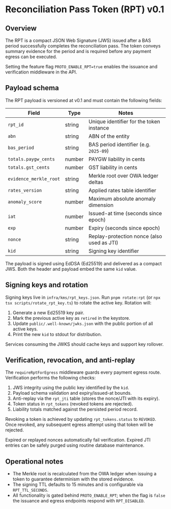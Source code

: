 # Reconciliation Pass Token (RPT) v0.1

## Overview

The RPT is a compact JSON Web Signature (JWS) issued after a BAS period successfully completes the reconciliation pass. The token conveys summary evidence for the period and is required before any payment egress can be executed.

Setting the feature flag `PROTO_ENABLE_RPT=true` enables the issuance and verification middleware in the API.

## Payload schema

The RPT payload is versioned at v0.1 and must contain the following fields:

| Field | Type | Notes |
| --- | --- | --- |
| `rpt_id` | string | Unique identifier for the token instance |
| `abn` | string | ABN of the entity |
| `bas_period` | string | BAS period identifier (e.g. `2025-09`) |
| `totals.paygw_cents` | number | PAYGW liability in cents |
| `totals.gst_cents` | number | GST liability in cents |
| `evidence_merkle_root` | string | Merkle root over OWA ledger deltas |
| `rates_version` | string | Applied rates table identifier |
| `anomaly_score` | number | Maximum absolute anomaly dimension |
| `iat` | number | Issued-at time (seconds since epoch) |
| `exp` | number | Expiry (seconds since epoch) |
| `nonce` | string | Replay-protection nonce (also used as JTI) |
| `kid` | string | Signing key identifier |

The payload is signed using EdDSA (Ed25519) and delivered as a compact JWS. Both the header and payload embed the same `kid` value.

## Signing keys and rotation

Signing keys live in `infra/kms/rpt_keys.json`. Run `pnpm rotate:rpt` (or `npx tsx scripts/rotate_rpt_key.ts`) to rotate the active key. Rotation will:

1. Generate a new Ed25519 key pair.
2. Mark the previous active key as `retired` in the keystore.
3. Update `public/.well-known/jwks.json` with the public portion of all active keys.
4. Print the new `kid` to stdout for distribution.

Services consuming the JWKS should cache keys and support key rollover.

## Verification, revocation, and anti-replay

The `requireRptForEgress` middleware guards every payment egress route. Verification performs the following checks:

1. JWS integrity using the public key identified by the `kid`.
2. Payload schema validation and expiry/issued-at bounds.
3. Anti-replay via the `rpt_jti` table (stores the nonce/JTI with its expiry).
4. Token status in `rpt_tokens` (revoked tokens are rejected).
5. Liability totals matched against the persisted period record.

Revoking a token is achieved by updating `rpt_tokens.status` to `REVOKED`. Once revoked, any subsequent egress attempt using that token will be rejected.

Expired or replayed nonces automatically fail verification. Expired JTI entries can be safely purged using routine database maintenance.

## Operational notes

* The Merkle root is recalculated from the OWA ledger when issuing a token to guarantee determinism with the stored evidence.
* The signing TTL defaults to 15 minutes and is configurable via `RPT_TTL_SECONDS`.
* All functionality is gated behind `PROTO_ENABLE_RPT`; when the flag is `false` the issuance and egress endpoints respond with `RPT_DISABLED`.
